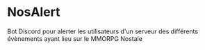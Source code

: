 # NosAlert
Bot Discord pour alerter les utilisateurs d'un serveur des différents évènements ayant lieu sur le MMORPG Nostale
